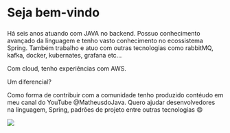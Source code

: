 # Seja bem-vindo

###

Há seis anos atuando com JAVA no backend. Possuo conhecimento avançado da linguagem e tenho vasto conhecimento no ecossistema Spring. Também trabalho e atuo com outras tecnologias como rabbitMQ, kafka, docker, kubernates, grafana etc...

Com cloud, tenho experiências com AWS.

Um diferencial?

Como forma de contribuir com a comunidade tenho produzido contéudo em meu canal do YouTube @MatheusdoJava. Quero ajudar desenvolvedores na linguagem, Spring, padrões de projeto entre outras tecnologias 😄
<br>

<a href="https://www.linkedin.com/in/matheuspieropan/"><img src="https://img.shields.io/badge/LinkedIn-0077B5?style=for-the-badge&logo=linkedin&logoColor=white"/></a>
